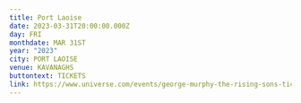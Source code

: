 ```yaml
---
title: Port Laoise
date: 2023-03-31T20:00:00.000Z
day: FRI
monthdate: MAR 31ST
year: "2023"
city: PORT LAOISE
venue: KAVANAGHS
buttontext: TICKETS
link: https://www.universe.com/events/george-murphy-the-rising-sons-tickets-79RKF5
---
```

